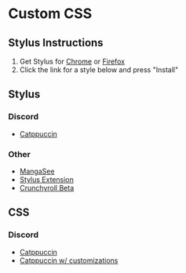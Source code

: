 # Custom CSS

## Stylus Instructions
1) Get Stylus for [Chrome](https://chrome.google.com/webstore/detail/stylus/clngdbkpkpeebahjckkjfobafhncgmne) or [Firefox](https://addons.mozilla.org/en-US/firefox/addon/styl-us/)
2) Click the link for a style below and press "Install"

## Stylus
### Discord
- [Catppuccin](https://github.com/hotsno/stylus-styles/raw/main/catppuccin-discord.user.css)
### Other
- [MangaSee](https://github.com/hotsno/stylus-styles/raw/main/mangasee-customizations.user.css)
- [Stylus Extension](https://raw.githubusercontent.com/33kk/uso-archive/flomaster/data/usercss/146675.user.css)
- [Crunchyroll Beta](https://raw.githubusercontent.com/hotsno/stylus-styles/main/crunchyroll-customizations.user.css)

## CSS
### Discord
- [Catppuccin](https://hotsno.github.io/stylus-styles/catppuccin-discord-base.css)
- [Catppuccin w/ customizations](https://hotsno.github.io/stylus-styles/catppuccin-discord-modifications.css)
